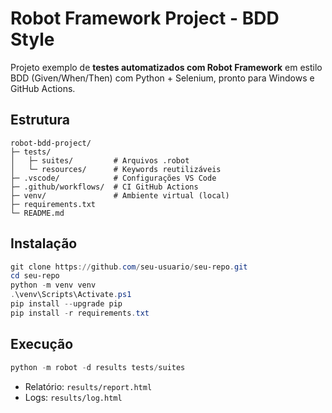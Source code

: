 # Robot Framework Project - BDD Style

Projeto exemplo de **testes automatizados com Robot Framework** em estilo BDD (Given/When/Then) com Python + Selenium, pronto para Windows e GitHub Actions.

## Estrutura

```
robot-bdd-project/
├─ tests/
│   ├─ suites/         # Arquivos .robot
│   └─ resources/      # Keywords reutilizáveis
├─ .vscode/            # Configurações VS Code
├─ .github/workflows/  # CI GitHub Actions
├─ venv/               # Ambiente virtual (local)
├─ requirements.txt
└─ README.md
```

## Instalação

```powershell
git clone https://github.com/seu-usuario/seu-repo.git
cd seu-repo
python -m venv venv
.\venv\Scripts\Activate.ps1
pip install --upgrade pip
pip install -r requirements.txt
```

## Execução

```powershell
python -m robot -d results tests/suites
```

- Relatório: `results/report.html`
- Logs: `results/log.html`
